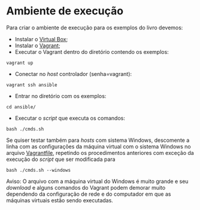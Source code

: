 

# Ambiente de execução

Para criar o ambiente de execução para os exemplos do livro devemos:

- Instalar o [Virtual Box](https://www.virtualbox.org/);
- Instalar o [Vagrant](https://www.vagrantup.com/);
- Executar o Vagrant dentro do diretório contendo os exemplos:

```
vagrant up
```

- Conectar no *host* controlador (senha=vagrant):
```
vagrant ssh ansible
```
- Entrar no diretório com os exemplos:
```
cd ansible/
```
- Executar o *script* que executa os comandos:
```
bash ./cmds.sh
```

Se quiser testar também para *hosts* com sistema Windows, descomente
a linha com as configurações da máquina virtual com o sistema Windows
no arquivo [Vagrantfile](Vagrantfile), repetindo os procedimentos anteriores
com exceção da execução do *script* que ser modificada para

```
bash ./cmds.sh --windows
```

Aviso: O arquivo com a máquina virtual do Windows é muito grande e seu 
*download* e alguns comandos do Vagrant podem demorar muito dependendo 
da configuração de rede e do computador em que as máquinas virtuais estão
sendo executadas.
